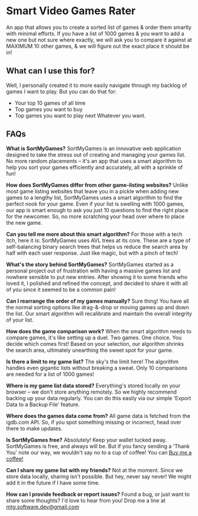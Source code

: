 # Smart Video Games Rater

An app that allows you to create a sorted list of games & order them smartly with minimal efforts.
If you have a list of 1000 games & you want to add a new one but not sure where exactly, we will ask you to compare it against at MAXIMUM 10 other games, & we will figure out the exact place it should be in!

## What can I use this for?

Well, I personally created it to more easily navigate through my backlog of games I want to play.
But you can do that for:

- Your top 10 games of all time
- Top games you want to buy
- Top games you want to play next
  Whatever you want.

## FAQs

**What is SortMyGames?**
SortMyGames is an innovative web application designed to take the stress out of creating and managing your games list. No more random placements – it's an app that uses a smart algorithm to help you sort your games efficiently and accurately, all with a sprinkle of fun!

**How does SortMyGames differ from other game-listing websites?**
Unlike most game listing websites that leave you in a pickle when adding new games to a lengthy list, SortMyGames uses a smart algorithm to find the perfect nook for your game. Even if your list is swelling with 1000 games, our app is smart enough to ask you just 10 questions to find the right place for the newcomer. So, no more scratching your head over where to place the new game.

**Can you tell me more about this smart algorithm?**
For those with a tech itch, here it is: SortMyGames uses AVL trees at its core. These are a type of self-balancing binary search trees that helps us reduce the search area by half with each user response. Just like magic, but with a pinch of tech!

**What's the story behind SortMyGames?**
SortMyGames started as a personal project out of frustration with having a massive games list and nowhere sensible to put new entries. After showing it to some friends who loved it, I polished and refined the concept, and decided to share it with all of you since it seemed to be a common pain!

**Can I rearrange the order of my games manually?**
Sure thing! You have all the normal sorting options like drag-&-drop or moving games up and down the list. Our smart algorithm will recalibrate and maintain the overall integrity of your list.

**How does the game comparison work?**
When the smart algorithm needs to compare games, it's like setting up a duel. Two games. One choice. You decide which comes first! Based on your selection, our algorithm shrinks the search area, ultimately unearthing the sweet spot for your game.

**Is there a limit to my game list?**
The sky's the limit here! The algorithm handles even gigantic lists without breaking a sweat. Only 10 comparisons are needed for a list of 1000 games!

**Where is my game list data stored?**
Everything's stored locally on your browser – we don't store anything remotely. So we highly recommend backing up your data regularly. You can do this easily via our simple 'Export Data to a Backup File' feature.

**Where does the games data come from?**
All game data is fetched from the igdb.com API. So, if you spot something missing or incorrect, head over there to make updates.

**Is SortMyGames free?**
Absolutely! Keep your wallet tucked away. SortMyGames is free, and always will be. But if you fancy sending a 'Thank You' note our way, we wouldn't say no to a cup of coffee! You can [Buy me a coffee!](https://buymeacoffee.com/mohammed_taher_ghazal)

**Can I share my game list with my friends?**
Not at the moment. Since we store data locally, sharing isn't possible. But hey, never say never! We might add it in the future if I have some time.

**How can I provide feedback or report issues?**
Found a bug, or just want to share some thoughts? I'd love to hear from you! Drop me a line at [mtg.software.dev@gmail.com](mailto:mtg.software.dev@gmail.com)
